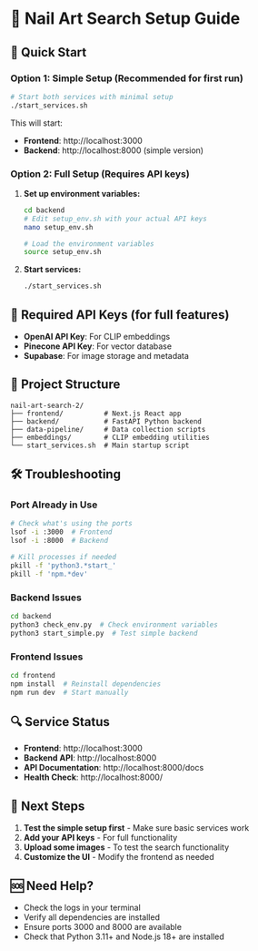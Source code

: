 # 🎨 Nail Art Search Setup Guide

## 🚀 Quick Start

### Option 1: Simple Setup (Recommended for first run)
```bash
# Start both services with minimal setup
./start_services.sh
```

This will start:
- **Frontend**: http://localhost:3000
- **Backend**: http://localhost:8000 (simple version)

### Option 2: Full Setup (Requires API keys)
1. **Set up environment variables:**
   ```bash
   cd backend
   # Edit setup_env.sh with your actual API keys
   nano setup_env.sh
   
   # Load the environment variables
   source setup_env.sh
   ```

2. **Start services:**
   ```bash
   ./start_services.sh
   ```

## 🔑 Required API Keys (for full features)

- **OpenAI API Key**: For CLIP embeddings
- **Pinecone API Key**: For vector database
- **Supabase**: For image storage and metadata

## 📁 Project Structure

```
nail-art-search-2/
├── frontend/          # Next.js React app
├── backend/           # FastAPI Python backend
├── data-pipeline/     # Data collection scripts
├── embeddings/        # CLIP embedding utilities
└── start_services.sh  # Main startup script
```

## 🛠️ Troubleshooting

### Port Already in Use
```bash
# Check what's using the ports
lsof -i :3000  # Frontend
lsof -i :8000  # Backend

# Kill processes if needed
pkill -f 'python3.*start_'
pkill -f 'npm.*dev'
```

### Backend Issues
```bash
cd backend
python3 check_env.py  # Check environment variables
python3 start_simple.py  # Test simple backend
```

### Frontend Issues
```bash
cd frontend
npm install  # Reinstall dependencies
npm run dev  # Start manually
```

## 🔍 Service Status

- **Frontend**: http://localhost:3000
- **Backend API**: http://localhost:8000
- **API Documentation**: http://localhost:8000/docs
- **Health Check**: http://localhost:8000/

## 📝 Next Steps

1. **Test the simple setup first** - Make sure basic services work
2. **Add your API keys** - For full functionality
3. **Upload some images** - To test the search functionality
4. **Customize the UI** - Modify the frontend as needed

## 🆘 Need Help?

- Check the logs in your terminal
- Verify all dependencies are installed
- Ensure ports 3000 and 8000 are available
- Check that Python 3.11+ and Node.js 18+ are installed
